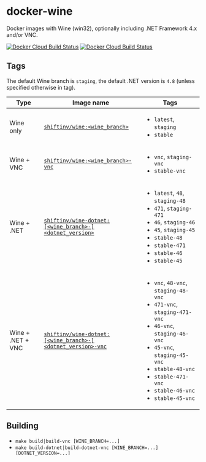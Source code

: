 # docker-wine

Docker images with Wine (win32), optionally including .NET Framework 4.x and/or VNC.

[![Docker Cloud Build Status](https://img.shields.io/docker/cloud/build/shiftinv/wine?label=docker%20build%20%28wine%29)](https://hub.docker.com/r/shiftinv/wine/builds)
[![Docker Cloud Build Status](https://img.shields.io/docker/cloud/build/shiftinv/wine-dotnet?label=docker%20build%20%28wine-dotnet%29)](https://hub.docker.com/r/shiftinv/wine-dotnet/builds)

## Tags

The default Wine branch is `staging`, the default .NET version is `4.8` (unless specified otherwise in tag).

| Type | Image name | Tags |
| ---- | ---------- | ---- |
| Wine only | [`shiftinv/wine:<wine_branch>`](https://hub.docker.com/r/shiftinv/wine/tags) | <ul><li>`latest`, `staging`</li><li>`stable`</li></ul> |
| Wine + VNC | [`shiftinv/wine:<wine_branch>-vnc`](https://hub.docker.com/r/shiftinv/wine/tags?name=vnc) | <ul><li>`vnc`, `staging-vnc`</li><li>`stable-vnc`</li></ul> |
| Wine + .NET | [`shiftinv/wine-dotnet:[<wine_branch>-]<dotnet_version>`](https://hub.docker.com/r/shiftinv/wine-dotnet/tags) | <ul><li>`latest`, `48`, `staging-48`</li><li>`471`, `staging-471`</li><li>`46`, `staging-46`</li><li>`45`, `staging-45`</li><li>`stable-48`</li><li>`stable-471`</li><li>`stable-46`</li><li>`stable-45`</li></ul> |
| Wine + .NET + VNC | [`shiftinv/wine-dotnet:[<wine_branch>-]<dotnet_version>-vnc`](https://hub.docker.com/r/shiftinv/wine-dotnet/tags?name=vnc) | <ul><li>`vnc`, `48-vnc`, `staging-48-vnc`</li><li>`471-vnc`, `staging-471-vnc`</li><li>`46-vnc`, `staging-46-vnc`</li><li>`45-vnc`, `staging-45-vnc`</li><li>`stable-48-vnc`</li><li>`stable-471-vnc`</li><li>`stable-46-vnc`</li><li>`stable-45-vnc`</li></ul> |


## Building

- `make build|build-vnc [WINE_BRANCH=...]`
- `make build-dotnet|build-dotnet-vnc [WINE_BRANCH=...] [DOTNET_VERSION=...]`

